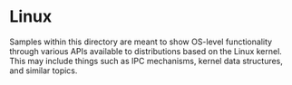 # Linux

Samples within this directory are meant to show OS-level functionality through 
various APIs available to distributions based on the Linux kernel. This may 
include things such as IPC mechanisms, kernel data structures, and similar 
topics.
 